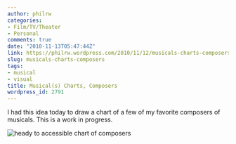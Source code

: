 ```yaml
---
author: philrw
categories:
- Film/TV/Theater
- Personal
comments: true
date: "2010-11-13T05:47:44Z"
link: https://philrw.wordpress.com/2010/11/12/musicals-charts-composers/
slug: musicals-charts-composers
tags:
- musical
- visual
title: Musical(s) Charts, Composers
wordpress_id: 2791
---
```


I had this idea today to draw a chart of a few of my favorite composers of musicals. This is a work in progress.

![heady to accessible chart of composers](https://docs.google.com/drawings/pub?id=117blcp0INtPkUdsmRf2tlx7qOFoT6nLYoIk57eN_Sks&w=429&h=376)

